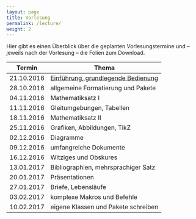 ```yaml
---
layout: page
title: Vorlesung
permalink: /lecture/
weight: 2
---
```


Hier gibt es einen Überblick über die geplanten Vorlesungstermine und – jeweils nach der Vorlesung – die Folien zum Download.

Termin     | Thema
-----------|-----------------------------------------------------------------------
21.10.2016 | [Einführung, grundlegende Bedienung](./00_einfuehrung_grundlagen.pdf)
28.10.2016 | allgemeine Formatierung und Pakete 
04.11.2016 | Mathematiksatz I
11.11.2016 | Gleitumgebungen, Tabellen
18.11.2016 | Mathematiksatz II
25.11.2016 | Grafiken, Abbildungen, TikZ
02.12.2016 | Diagramme
09.12.2016 | umfangreiche Dokumente
16.12.2016 | Witziges und Obskures
13.01.2017 | Bibliographien, mehrsprachiger Satz
20.01.2017 | Präsentationen
27.01.2017 | Briefe, Lebensläufe
03.02.2017 | komplexe Makros und Befehle
10.02.2017 | eigene Klassen und Pakete schreiben